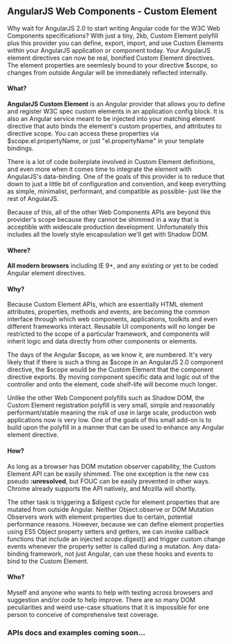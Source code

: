 ## AngularJS Web Components - Custom Element 

Why wait for AngularJS 2.0 to start writing Angular code for the W3C Web Components specifications? With just a tiny, 2kb, Custom Element polyfill plus this provider you can define, export, import, and use Custom Elements within your AngularJS application or component today.  Your AngularJS element directives can now be real, bonified Custom Element directives.  The element properties are seemlesly bound to your directive $scope, so changes from outside Angular will be immediately reflected internally.  

#### What?

**AngularJS Custom Element** is an Angular provider that allows you to define and register W3C spec custom elements in an application config block.  It is also an Angular service meant to be injected into your matching element directive that auto binds the element's custom properties, and attributes to directive scope.  You can access these properties via $scope.el.propertyName, or just "el.propertyName" in your template bindings.

There is a lot of code boilerplate involved in Custom Element definitions, and even more when it comes time to integrate the element with AngularJS's data-binding.  One of the goals of this provider is to reduce that down to just a little bit of configuration and convention, and keep everything as simple, minimalist, performant, and compatible as possible- just like the rest of AngularJS.

Because of this, all of the other Web Components APIs are beyond this provider's scope because they cannot be shimmed in a way that is acceptible with widescale production development.  Unfortunately this includes all the lovely style encapsulation we'll get with Shadow DOM.

#### Where?

**All modern browsers** including IE 9+, and any existing or yet to be coded Angular element directives.

#### Why?

Because Custom Element APIs, which are essentially HTML element attributes, properties, methods and events, are becoming the common interface through which web components, applications, toolkits and even different frameworks interact.  Reusable UI components will no longer be restricted to the scope of a particular framework, and components will inherit logic and data directly from other components or elements.

The days of the Angular $scope, as we know it, are numbered.  It's very likely that if there is such a thing as $scope in an AngularJS 2.0 component directive, the $scope would be the Custom Element that the component directive exports.  By moving component specific data and logic out of the controller and onto the element, code shelf-life will become much longer.

Unlike the other Web Component polyfills such as Shadow DOM, the Custom Element registration polyfill is very small, simple and reasonably performant/stable meaning the risk of use in large scale, production web applications now is very low.  One of the goals of this small add-on is to build upon the polyfill in a manner that can be used to enhance any Angular element directive.

#### How?

As long as a browser has DOM mutation observer capability, the Custom Element API can be easily shimmed. The one exception is the new css pseudo **:unresolved**, but FOUC can be easily prevented in other ways. Chrome already supports the API natively, and Mozilla will shortly.

The other task is triggering a $digest cycle for element properties that are mutated from outside Angular. Neither Object.observe or DOM Mutation Observers work with element properties due to certain, potential performance reasons.  However, because we can define element properties using ES5 Object property setters and getters, we can invoke callback functions that include an injected $scope.$digest() and trigger custom change events whenever the property setter is called during a mutation.  Any data-binding framework, not just Angular, can use these hooks and events to bind to the Custom Element.

#### Who?

Myself and anyone who wants to help with testing across browsers and suggestion and/or code to help improve.  There are so many DOM peculiarities and weird use-case situations that it is impossible for one person to conceive of comprehensive test coverage. 


### APIs docs and examples coming soon...




